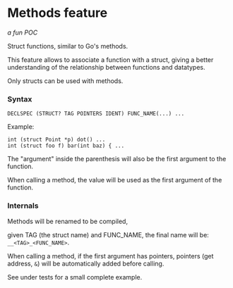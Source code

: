 # Methods feature

_a fun POC_

Struct functions, similar to Go's methods.

This feature allows to associate a function with a struct, giving a better
understanding of the relationship between functions and datatypes.

Only structs can be used with methods.

### Syntax

```
DECLSPEC (STRUCT? TAG POINTERS IDENT) FUNC_NAME(...) ...
```

Example:
```
int (struct Point *p) dot() ...
int (struct foo f) bar(int baz) { ...
```

The "argument" inside the parenthesis will also be the first argument
to the function.

When calling a method, the value will be used as the first argument
of the function.

### Internals

Methods will be renamed to be compiled,

given TAG (the struct name) and FUNC_NAME, the final name will be:
`__<TAG>_<FUNC_NAME>`.

When calling a method, if the first argument has pointers, pointers
(get address, `&`) will be automatically added before calling.

See under tests for a small complete example.
